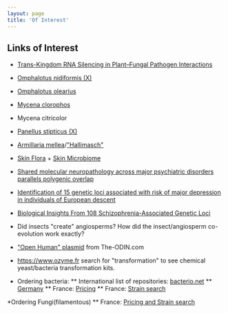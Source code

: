 ```yaml
---
layout: page
title: 'Of Interest'
---
```



## Links of Interest

* [Trans-Kingdom RNA Silencing in Plant–Fungal Pathogen Interactions](http://www.cell.com/molecular-plant/fulltext/S1674-2052(17)30370-2)
* [Omphalotus nidiformis (X)](https://gluckspilze.com/Ghost-fungus-Omphalotus-nidiformis-pure-culture-Strain-No-900001)
* [Omphalotus olearius](https://gluckspilze.com/Jack-o-Lantern-mushroom-Omphalotus-olearius-pure-culture-Strain-No-900002)
* [Mycena clorophos](http://www.mycobank.org/BioloMICS.aspx?Table=Mycobank&Rec=386081&Fields=All)
* Mycena citricolor
* [Panellus stipticus (X)](https://www.pilzzucht-shop.de/pilzkulturen/pilzbrut/panellus-stipticus-leuchtpilze/#cc-m-product-10029170294)
* [Armillaria mellea](https://en.wikipedia.org/wiki/Armillaria_mellea)/["Hallimasch"](https://www.123pilze.de/DreamHC/Download/HoniggelberHallimasch.htm)


* [Skin Flora](https://en.wikipedia.org/wiki/Skin_flora) +  [Skin Microbiome](https://www.ncbi.nlm.nih.gov/pmc/articles/PMC3535073/)

* [Shared molecular neuropathology across major psychiatric disorders parallels polygenic overlap](http://science.sciencemag.org/content/359/6376/693)
* [Identification of 15 genetic loci associated with risk of major depression in individuals of European descent](https://www.ncbi.nlm.nih.gov/pmc/articles/PMC5706769/)
* [Biological Insights From 108 Schizophrenia-Associated Genetic Loci](https://www.ncbi.nlm.nih.gov/pmc/articles/PMC4112379/)

* Did insects "create" angiosperms?  How did the insect/angiosperm co-evolution work exactly?


* ["Open Human" plasmid](http://www.the-odin.com/open-human-plasmid/) from The-ODIN.com

* https://www.ozyme.fr
  search for "transformation" to see chemical yeast/bacteria transformation kits.

* Ordering bacteria:
** International list of repositories: [bacterio.net](http://www.bacterio.net/-links.html)
** [Germany](http://www.dsmz.de/)
** France: [Pricing](https://www6.inra.fr/cirm/CFBP-Bacteries-associees-aux-Plantes/Comment-commander-Tarifs-2018)
** France: [Strain search](http://catalogue-cfbp.inra.fr/recherche.php)

*Ordering Fungi(filamentous)
** France: [Pricing and Strain search](https://www6.inra.fr/cirm/Champignons-Filamenteux/Catalogue-de-souches)
